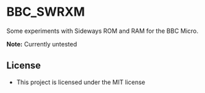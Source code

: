 # BBC_SWRXM

Some experiments with Sideways ROM and RAM for the BBC Micro.

**Note:** Currently untested

## License

- This project is licensed under the MIT license

